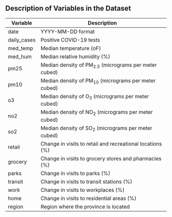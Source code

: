 




## Description of Variables in the Dataset
| Variable    | Description                                                                                                 |
|-------------|-------------------------------------------------------------------------------------------------------------|
| date        | YYYY-MM-DD format                                                                                           |
| daily_cases | Positive COVID-19 tests                                                                                     |
| med_temp    | Median temperature (<su>o</sup>F)                                                                     |
| med_hum     | Median relative humidity (%)                                                                                |
| pm25        | Median density of PM<sub>2.5</sub> (micrograms per meter cubed)                                             |
| pm10        | Median density of PM<sub>10</sub> (micrograms per meter cubed)                                              |
| o3          | Median density of O<sub>3</sub> (micrograms per meter cubed)                                                |
| no2         | Median density of NO<sub>2</sub> (micrograms per meter cubed)                                               |
| so2         | Median density of SO<sub>2</sub> (micrograms per meter cubed)                                               |
| retail      | Change in visits to retail and recreational locations (%)                                                   |
| grocery     | Change in visits to grocery stores and pharmacies (%)                                                       |
| parks       | Change in visits to parks (%)                                                                               |
| transit     | Change in visits to transit stations (%)                                                                    |
| work        | Change in visits to workplaces (%)                                                                          |
| home        | Change in visits to residential areas (%)                                                                   |
| region      | Region where the province is located                                                                        |
